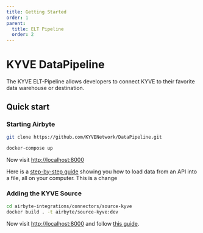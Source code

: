 ```yaml
---
title: Getting Started
order: 1
parent:
  title: ELT Pipeline
  order: 2
---
```


# KYVE DataPipeline

The KYVE ELT-Pipeline allows developers to connect KYVE to their favorite
data warehouse or destination.

## Quick start

### Starting Airbyte

```bash
git clone https://github.com/KYVENetwork/DataPipeline.git

docker-compose up
```

Now visit [http://localhost:8000](http://localhost:8000)

Here is a [step-by-step guide](https://github.com/airbytehq/airbyte/tree/e378d40236b6a34e1c1cb481c8952735ec687d88/docs/quickstart/getting-started.md) showing you how to load data from an API into a file, all on your computer. This is a change

### Adding the KYVE Source

```bash
cd airbyte-integrations/connectors/source-kyve
docker build . -t airbyte/source-kyve:dev
```

Now visit [http://localhost:8000](http://localhost:8000) and follow [this guide](https://docs.airbyte.com/integrations/custom-connectors/#adding-your-connectors-in-the-ui).
